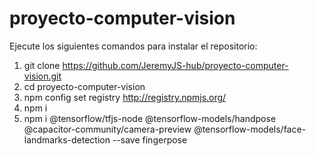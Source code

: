 # proyecto-computer-vision

Ejecute los siguientes comandos para instalar el repositorio:

1. git clone https://github.com/JeremyJS-hub/proyecto-computer-vision.git
2. cd proyecto-computer-vision
3. npm config set registry http://registry.npmjs.org/
4. npm i
5. npm i @tensorflow/tfjs-node @tensorflow-models/handpose @capacitor-community/camera-preview 
         @tensorflow-models/face-landmarks-detection --save fingerpose
